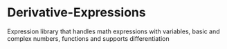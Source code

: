 # Derivative-Expressions
Expression library that handles math expressions with variables, basic and complex numbers, functions and supports differentiation
